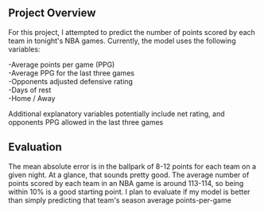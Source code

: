 ## Project Overview
For this project, I attempted to predict the number of points scored by each team in tonight's NBA games. Currently, the model uses the following variables:

-Average points per game (PPG)<br>
-Average PPG for the last three games<br>
-Opponents adjusted defensive rating<br>
-Days of rest<br>
-Home / Away<br>

Additional explanatory variables potentially include net rating, and opponents PPG allowed in the last three games

## Evaluation
The mean absolute error is in the ballpark of 8-12 points for each team on a given night. At a glance, that sounds pretty good. The average number of points scored by each team in an NBA game is around 113-114, so being within 10% is a good starting point. I plan to evaluate if my model is better than simply predicting that team's season average points-per-game
